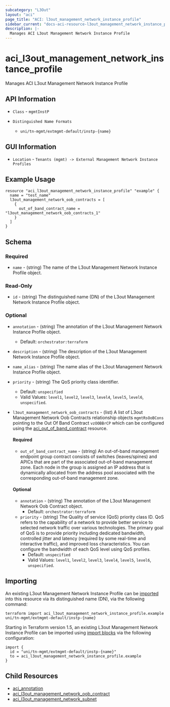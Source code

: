 ```yaml
---
subcategory: "L3Out"
layout: "aci"
page_title: "ACI: l3out_management_network_instance_profile"
sidebar_current: "docs-aci-resource-l3out_management_network_instance_profile"
description: |-
  Manages ACI L3out Management Network Instance Profile
---
```


# aci_l3out_management_network_instance_profile #

Manages ACI L3out Management Network Instance Profile

## API Information ##

* `Class` - `mgmtInstP`

* `Distinguished Name Formats`
  - `uni/tn-mgmt/extmgmt-default/instp-{name}`

## GUI Information ##

* `Location` - `Tenants (mgmt) -> External Management Network Instance Profiles`

## Example Usage ##

```hcl
resource "aci_l3out_management_network_instance_profile" "example" {
  name = "test_name"
  l3out_management_network_oob_contracts = [
    {
      out_of_band_contract_name = "l3out_management_network_oob_contracts_1"
    }
  ]
}
```

## Schema

### Required

* `name` - (string) The name of the L3out Management Network Instance Profile object.

### Read-Only

* `id` - (string) The distinguished name (DN) of the L3out Management Network Instance Profile object.

### Optional
  
* `annotation` - (string) The annotation of the L3out Management Network Instance Profile object.
  - Default: `orchestrator:terraform`
* `description` - (string) The description of the L3out Management Network Instance Profile object.
* `name_alias` - (string) The name alias of the L3out Management Network Instance Profile object.
* `priority` - (string) The QoS priority class identifier.
  - Default: `unspecified`
  - Valid Values: `level1`, `level2`, `level3`, `level4`, `level5`, `level6`, `unspecified`.

* `l3out_management_network_oob_contracts` - (list) A list of L3out Management Network Oob Contracts relationship objects `mgmtRsOoBCons` pointing to the Out Of Band Contract `vzOOBBrCP` which can be configured using the [aci_out_of_band_contract](https://registry.terraform.io/providers/CiscoDevNet/aci/latest/docs/resources/out_of_band_contract) resource.
  
  #### Required
  
  * `out_of_band_contract_name` - (string) An out-of-band management endpoint group contract consists of switches (leaves/spines) and APICs that are part of the associated out-of-band management zone. Each node in the group is assigned an IP address that is dynamically allocated from the address pool associated with the corresponding out-of-band management zone.

  #### Optional
    
  * `annotation` - (string) The annotation of the L3out Management Network Oob Contract object.
    - Default: `orchestrator:terraform`
  * `priority` - (string) The Quality of service (QoS) priority class ID. QoS refers to the capability of a network to provide better service to selected network traffic over various technologies. The primary goal of QoS is to provide priority including dedicated bandwidth, controlled jitter and latency (required by some real-time and interactive traffic), and improved loss characteristics. You can configure the bandwidth of each QoS level using QoS profiles.
    - Default: `unspecified`
    - Valid Values: `level1`, `level2`, `level3`, `level4`, `level5`, `level6`, `unspecified`.

## Importing

An existing L3out Management Network Instance Profile can be [imported](https://www.terraform.io/docs/import/index.html) into this resource via its distinguished name (DN), via the following command:

```
terraform import aci_l3out_management_network_instance_profile.example uni/tn-mgmt/extmgmt-default/instp-{name}
```

Starting in Terraform version 1.5, an existing L3out Management Network Instance Profile can be imported 
using [import blocks](https://developer.hashicorp.com/terraform/language/import) via the following configuration:

```
import {
  id = "uni/tn-mgmt/extmgmt-default/instp-{name}"
  to = aci_l3out_management_network_instance_profile.example
}
```

## Child Resources
  
  - [aci_annotation](https://registry.terraform.io/providers/CiscoDevNet/aci/latest/docs/resources/annotation)
  - [aci_l3out_management_network_oob_contract](https://registry.terraform.io/providers/CiscoDevNet/aci/latest/docs/resources/l3out_management_network_oob_contract)
  - [aci_l3out_management_network_subnet](https://registry.terraform.io/providers/CiscoDevNet/aci/latest/docs/resources/l3out_management_network_subnet)